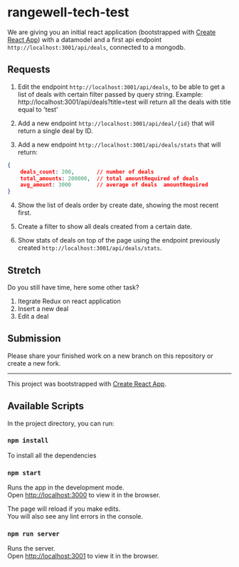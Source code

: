 # rangewell-tech-test

We are giving you an initial react application (bootstrapped with [Create React App](https://github.com/facebook/create-react-app)) with a datamodel and a first api endpoint `http://localhost:3001/api/deals`, connected to a mongodb.

## Requests

1. Edit the endpoint `http://localhost:3001/api/deals`, to be able to get a list of deals with certain filter passed by query string. Example: http://localhost:3001/api/deals?title=test will return all the deals with title equal to 'test'

2. Add a new endpoint `http://localhost:3001/api/deal/{id}` that will return a single deal by ID.

3. Add a new endpoint `http://localhost:3001/api/deals/stats` that will return:
```json
{
    deals_count: 200,       // number of deals
    total_amounts: 200000,  // total amountRequired of deals
    avg_amount: 3000        // average of deals  amountRequired
}
```

4. Show the list of deals order by create date, showing the most recent first.

5. Create a filter to show all deals created from a certain date.

6. Show stats of deals on top of the page using the endpoint previously created `http://localhost:3001/api/deals/stats`.

## Stretch 
Do you still have time, here some other task?
1. Itegrate Redux on react application
2. Insert a new deal
3. Edit a deal

## Submission
Please share your finished work on a new branch on this repository or create a new fork.

___

This project was bootstrapped with [Create React App](https://github.com/facebook/create-react-app).

## Available Scripts

In the project directory, you can run:

### `npm install`
To install all the dependencies

### `npm start`

Runs the app in the development mode.<br>
Open [http://localhost:3000](http://localhost:3000) to view it in the browser.

The page will reload if you make edits.<br>
You will also see any lint errors in the console.

### `npm run server`

Runs the server.<br>
Open [http://localhost:3001](http://localhost:3001) to view it in the browser.